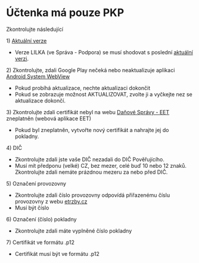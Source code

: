 # Účtenka má pouze PKP

Zkontrolujte následující

1\) [Aktuální verze](https://lilka.arrowsys.cz/versions.html)

* Verze LILKA \(ve Správa - Podpora\) se musí shodovat s poslední [aktuální verzi](https://lilka.arrowsys.cz/versions.html).

2\) Zkontrolujte, zdali Google Play nečeká nebo neaktualizuje aplikaci [Android System WebView](https://play.google.com/store/apps/details?id=com.google.android.webview)

* Pokud probíhá aktualizace, nechte aktualizaci dokončit
* Pokud se zobrazuje možnost AKTUALIZOVAT, zvolte ji a vyčkejte nez se aktualizace dokončí.

3\) Zkontrolujte zdali certifikát nebyl na webu [Daňové Správy - EET](http://www.etrzby.cz/) zneplatněn \(webová aplikace EET\)

* Pokud byl zneplatněn, vytvořte nový certifikát a nahrajte jej do pokladny.

4\) DIČ

* Zkontrolujte zdali jste vaše DIČ nezadali do DIČ Pověřujícího. 
* Musí mít předponu \(velké\) CZ, bez mezer, celé buď 10 nebo 12 znaků. Zkontrolujte zdali nemáte prázdnou mezeru za nebo před DIČ.

5\) Označení provozovny

* Zkontrolujte zdali číslo provozovny odpovídá přiřazenému číslu provozovny z webu [etrzby.cz](http://www.etrzby.cz/)
* Musí být číslo

6\) Označení \(číslo\) pokladny

* Zkontrolujte zdali máte vyplněné číslo pokladny

7\) Certifikát ve formátu .p12

* Certifikát musí být ve formátu .p12



